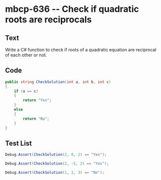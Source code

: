 # mbcp-636 -- Check if quadratic roots are reciprocals

## Text

Write a C# function to check if roots of a quadratic equation are reciprocal of each other or not.

## Code

```csharp
public string CheckSolution(int a, int b, int c) 
{ 
    if (a == c) 
    { 
        return "Yes"; 
    } 
    else 
    { 
        return "No"; 
    } 
}
```

## Test List

```csharp
Debug.Assert(CheckSolution(2, 0, 2) == "Yes");
```

```csharp
Debug.Assert(CheckSolution(2, -5, 2) == "Yes");
```

```csharp
Debug.Assert(CheckSolution(1, 2, 3) == "No");
```
